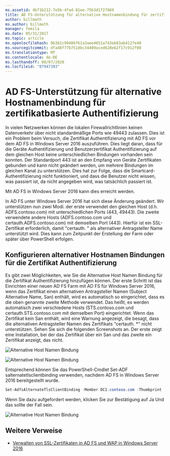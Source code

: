 ```yaml
---
ms.assetid: 4b71b212-7e5b-4fad-81ee-75b3d1f27869
title: AD FS-Unterstützung für alternative Hostnamenbindung für zertifikatbasierte Authentifizierung
author: billmath
ms.author: billmath
manager: femila
ms.date: 05/31/2017
ms.topic: article
ms.openlocfilehash: 0b361c99486f61a3aee4651a743eb83ab4127e40
ms.sourcegitcommit: dfa48f77b751dbc34409aced628eb2f17c912f08
ms.translationtype: MT
ms.contentlocale: de-DE
ms.lasthandoff: 08/07/2020
ms.locfileid: "87947393"
---
```

# <a name="ad-fs-support-for-alternate-hostname-binding-for-certificate-authentication"></a>AD FS-Unterstützung für alternative Hostnamenbindung für zertifikatbasierte Authentifizierung

In vielen Netzwerken können die lokalen Firewallrichtlinien keinen Datenverkehr über nicht standardmäßige Ports wie 49443 zulassen. Dies ist ein Problem beim Versuch, die Zertifikat Authentifizierung mit AD FS vor dem AD FS in Windows Server 2016 auszuführen. Dies liegt daran, dass für die Geräte Authentifizierung und Benutzerzertifikat Authentifizierung auf dem gleichen Host keine unterschiedlichen Bindungen vorhanden sein konnten. Der Standardport 443 ist an den Empfang von Geräte Zertifikaten gebunden und kann nicht geändert werden, um mehrere Bindungen im gleichen Kanal zu unterstützen. Dies hat zur Folge, dass die Smartcard-Authentifizierung nicht funktioniert, und dass die Benutzer nicht wissen, was passiert ist, da nicht angegeben wird, was tatsächlich passiert ist.

Mit AD FS in Windows Server 2016 kann dies erreicht werden.

In AD FS unter Windows Server 2016 hat sich diese Änderung geändert. Wir unterstützen nun zwei Modi. der erste verwendet den gleichen Host (d.h. ADFS.contoso.com) mit unterschiedlichen Ports (443, 49443). Die zweite verwendete andere Hosts (ADFS.contoso.com und certauth.ADFS.contoso.com) mit demselben Port (443). Hierfür ist ein SSL-Zertifikat erforderlich, damit "certauth. <ADFS-Service-Name>" als alternativer Antragsteller Name unterstützt wird. Dies kann zum Zeitpunkt der Erstellung der Farm oder später über PowerShell erfolgen.

## <a name="how-to-configure-alternate-host-name-binding-for-certificate-authentication"></a>Konfigurieren alternativer Hostnamen Bindungen für die Zertifikat Authentifizierung
Es gibt zwei Möglichkeiten, wie Sie die Alternative Host Namen Bindung für die Zertifikat Authentifizierung hinzufügen können. Der erste Schritt ist das Einrichten einer neuen AD FS Farm mit AD FS für Windows Server 2016, wenn das Zertifikat einen alternativen Antragsteller Namen (Subject Alternative Name, San) enthält, wird es automatisch so eingerichtet, dass es die oben genannte zweite Methode verwendet. Das heißt, es werden automatisch zwei verschiedene Hosts (STS.contoso.com und certauth.STS.contoso.com mit demselben Port) eingerichtet. Wenn das Zertifikat kein San enthält, wird eine Warnung angezeigt, die besagt, dass die alternativen Antragsteller Namen des Zertifikats "certauth. *" nicht unterstützen. Sehen Sie sich die folgenden Screenshots an. Der erste zeigt eine Installation, bei der das Zertifikat über ein San und das zweite ein Zertifikat anzeigt, das nicht.

![Alternative Host Namen Bindung](media/AD-FS-support-for-alternate-hostname-binding-for-certificate-authentication/ADFS_CA_1.png)

![Alternative Host Namen Bindung](media/AD-FS-support-for-alternate-hostname-binding-for-certificate-authentication/ADFS_CA_2.png)

Entsprechend können Sie das PowerShell-Cmdlet Set-ADF salternatetlsclientbinding verwenden, nachdem AD FS in Windows Server 2016 bereitgestellt wurde.

```powershell
Set-AdfsAlternateTlsClientBinding -Member DC1.contoso.com -Thumbprint '<thumbprint of cert>'
```

Wenn Sie dazu aufgefordert werden, klicken Sie zur Bestätigung auf Ja  Und das sollte der Fall sein.

![Alternative Host Namen Bindung](media/AD-FS-support-for-alternate-hostname-binding-for-certificate-authentication/ADFS_CA_3.png)

## <a name="additional-references"></a>Weitere Verweise

* [Verwalten von SSL-Zertifikaten in AD FS und WAP in Windows Server 2016](./manage-ssl-certificates-ad-fs-wap.md)
